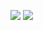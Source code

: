![](https://i.gyazo.com/f5d72635cb2408543ace4d8004949a94.png)
![](https://gyazo.com/b4d37ff948f982c0dbfb22da007582a3.png)
